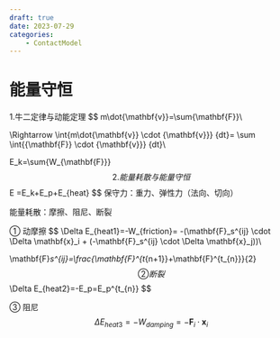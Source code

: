```yaml
---
draft: true
date: 2023-07-29
categories:
    - ContactModel
---
```


# 能量守恒

1.牛二定律与动能定理
$$
m\dot{\mathbf{v}}=\sum{\mathbf{F}}\\

\Rightarrow \int{m\dot{\mathbf{v}} \cdot {\mathbf{v}}} {dt}=
\sum \int{{\mathbf{F}} \cdot {\mathbf{v}}} {dt}\\

E_k=\sum{W_{\mathbf{F}}}
$$
2.能量耗散与能量守恒
$$
E =E_k+E_p+E_{heat}
$$
保守力：重力、弹性力（法向、切向）

能量耗散：摩擦、阻尼、断裂

① 动摩擦
$$
\Delta E_{heat1}=-W_{friction}=
-(\mathbf{F}_s^{ij} \cdot \Delta \mathbf{x}_i +
(-\mathbf{F}_s^{ij} \cdot \Delta \mathbf{x}_j))\\

\mathbf{F}_s^{ij}=\frac{\mathbf{F}^{t_{n+1}}+\mathbf{F}^{t_{n}}}{2}
$$
② 断裂
$$
\Delta E_{heat2}=-E_p=E_p^{t_{n}}
$$


③ 阻尼
$$
\Delta E_{heat3}=-W_{damping}=-\mathbf{F}_i \cdot \mathbf{x}_i
$$
